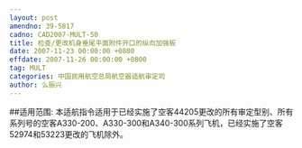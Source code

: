 ```yaml
---
layout: post
amendno: 39-5817
cadno: CAD2007-MULT-50
title: 检查/更改机身垂尾平面附件开口的纵向加强板
date: 2007-11-23 00:00:00 +0800
effdate: 2007-11-26 00:00:00 +0800
tag: MULT
categories: 中国民用航空总局航空器适航审定司
author: 么振兴
---
```


##适用范围:
本适航指令适用于已经实施了空客44205更改的所有审定型别、所有系列号的空客A330-200、A330-300和A340-300系列飞机，已经实施了空客52974和53223更改的飞机除外。


